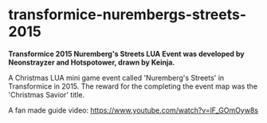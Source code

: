 # transformice-nurembergs-streets-2015
<b>Transformice 2015 Nuremberg's Streets LUA Event was developed by Neonstrayzer and Hotspotower, drawn by Keinja.</b>

A Christmas LUA mini game event called 'Nuremberg's Streets' in Transformice in 2015. The reward for the completing the event map was the 'Christmas Savior' title. 

A fan made guide video: https://www.youtube.com/watch?v=lF_GOmOyw8s
